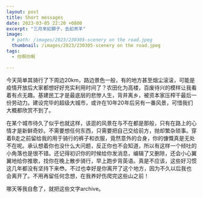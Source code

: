 ```yaml
---
layout: post
title: Short messages
date: 2023-03-05 22:20 +0800
excerpt: "三月來如獅子，去如羔羊"
image: 
  # path: /images/2023/230305-scenery on the road.jpeg
  thumbnail: /images/2023/230305-scenery on the road.jpeg
tags: 
  - 你啊你啊

---
```


今天简单其骑行了下周边20km，路边景色一般，有的地方甚至烟尘滚滚，可能是疫情开放后大家都想好好充实利用时间了？农田化为高楼，百废待兴的模样让我看着有点无趣。基建民工才是最底层的悲惨人生，背井离乡，被资本家压榨干最后一份劳动力。建设完毕的超级大城市，或许在10年20年后另有一番风景，可惜我们大概都欣赏不到了。

在某个城市待久了似乎也就这样，该逛的风景在与不在都是那般，只有在路上的心情才是新鲜奇妙。不需要想任何东西，只需要把自己交给前方，抛却繁杂琐事。穿着B走之前留给我的用于骑行的裤子和衣服，竟然意外的合身，你的慷慨真是无处不在呢。承认想着你也没什么大问题，反正你也不会知道，所以有这样一个倾吐的小角落也是很不错。还记得初识你的时候给你发消息，编辑了又删除，还会小心翼翼地给你推歌，找你在晚上散步骑行，早上跑步背英语。真是不应该，这些好习惯这几年都没有坚持下来😳。不过也幸好是你离开了这个地方，因为不久以后我也会离开了。不用再留任何念想，在我养好伤爬完这些山之前！

哪天等我自愈了，就把这些文字archive。
